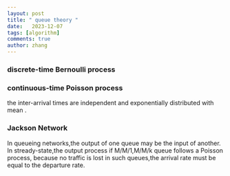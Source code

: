 ```yaml
---
layout: post
title: " queue theory "
date:   2023-12-07
tags: [algorithm]
comments: true
author: zhang
---
```

### discrete-time Bernoulli process

### continuous-time Poisson process
the inter-arrival times are independent and exponentially distributed with mean .

### Jackson Network
In queueing networks,the output of one queue may be the input of another.  
In stready-state,the output process if M/M/1,M/M/k queue follows a Poisson process, because no traffic is lost in such queues,the arrival rate must be equal to the departure rate.   
